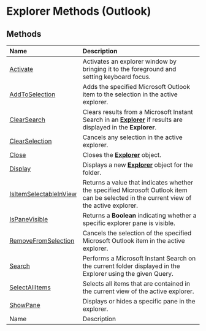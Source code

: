 
# Explorer Methods (Outlook)

## Methods



|**Name**|**Description**|
|:-----|:-----|
| [Activate](53f33d64-7a33-6772-4abc-fe328d3abb57.md)|Activates an explorer window by bringing it to the foreground and setting keyboard focus.|
| [AddToSelection](b85ad121-9e26-0782-3c5e-7651499f8e66.md)|Adds the specified Microsoft Outlook item to the selection in the active explorer.|
| [ClearSearch](644b6012-0b87-b4cb-6104-6f05b5c4dcc5.md)|Clears results from a Microsoft Instant Search in an  **[Explorer](026591e5-049f-503a-4166-34e6dbc225fb.md)** if results are displayed in the **Explorer**.|
| [ClearSelection](2809b5fb-961e-fb2a-a74d-fffa4484c838.md)|Cancels any selection in the active explorer.|
| [Close](df5ecd62-066a-0b46-3a5c-e7d955677f4a.md)|Closes the  **[Explorer](026591e5-049f-503a-4166-34e6dbc225fb.md)** object.|
| [Display](3d93be5a-90af-af60-c16a-ec15d87f4d97.md)|Displays a new  **[Explorer](026591e5-049f-503a-4166-34e6dbc225fb.md)** object for the folder.|
| [IsItemSelectableInView](a2ec8bbb-0f24-6db6-05a8-1b8375b71da7.md)|Returns a value that indicates whether the specified Microsoft Outlook item can be selected in the current view of the active explorer.|
| [IsPaneVisible](d547978a-f6b4-06ea-2358-8b6a81230240.md)|Returns a  **Boolean** indicating whether a specific explorer pane is visible.|
| [RemoveFromSelection](f31bc78f-500e-2f73-ea14-8d5f19cd44e9.md)|Cancels the selection of the specified Microsoft Outlook item in the active explorer.|
| [Search](d4dc7ae5-c24f-90df-f52e-e0b73293e25d.md)|Performs a Microsoft Instant Search on the current folder displayed in the Explorer using the given Query.|
| [SelectAllItems](05b3169a-5f27-2169-5ac5-1d64951d6430.md)|Selects all items that are contained in the current view of the active explorer. |
| [ShowPane](3d2c9dd5-b660-e160-36db-73c23f95a7a2.md)|Displays or hides a specific pane in the explorer.|
|Name|Description|
